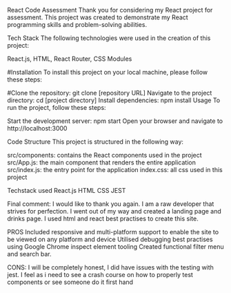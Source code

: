 React Code Assessment
Thank you for considering my React project for assessment. This project was created to demonstrate my React programming skills and problem-solving abilities.

Tech Stack
The following technologies were used in the creation of this project:

React.js, 
HTML, 
React Router, 
CSS Modules

#Installation
To install this project on your local machine, please follow these steps:

#Clone the repository: git clone [repository URL]
Navigate to the project directory: cd [project directory]
Install dependencies: npm install
Usage
To run the project, follow these steps:

Start the development server: npm start
Open your browser and navigate to http://localhost:3000

Code Structure
This project is structured in the following way:

src/components: contains the React components used in the project
src/App.js: the main component that renders the entire application
src/index.js: the entry point for the application
index.css: all css used in this project

Techstack used
React.js
HTML
CSS
JEST

Final comment:
I would like to thank you again. I am a raw developer that strives for perfection.
I went out of my way and created a landing page and drinks page. I used html and react best practises to create this site.

PROS
Included responsive and multi-platform support to enable the site to be viewed on any platform and device
Utilised debugging best practises using Google Chrome inspect element tooling
Created functional filter menu and search bar.


CONS:
I will be completely honest, I did have issues with the testing with jest. I feel as i need to see a crash course on how to properly test components or see someone do it first hand


